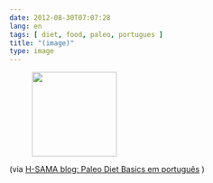 ```yaml
---
date: 2012-08-30T07:07:28
lang: en
tags: [ diet, food, paleo, portugues ]
title: "(image)"
type: image
---
```


<figure>
<a
href="https://hugo.ferreira.cc/via-h-sama-blog-paleo-diet-basics-em-portugues/attachment/665/"
rel="attachment"><img
src="/wp-content/uploads/2012/08/tumblr_m9ksbjNA8e1qz82meo1_r1_500-150x150.jpg"
srcset="/wp-content/uploads/2012/08/tumblr_m9ksbjNA8e1qz82meo1_r1_500-150x150.jpg 150w, /wp-content/uploads/2012/08/tumblr_m9ksbjNA8e1qz82meo1_r1_500-300x300.jpg 300w, /wp-content/uploads/2012/08/tumblr_m9ksbjNA8e1qz82meo1_r1_500.jpg 500w"
sizes="(max-width: 150px) 100vw, 150px" width="150" height="150" /></a></figure>

(via [H-SAMA blog: Paleo Diet Basics em
português](http://www.h-sama.com/2012/07/paleo-diet-basics-em-portugues.html)
)


